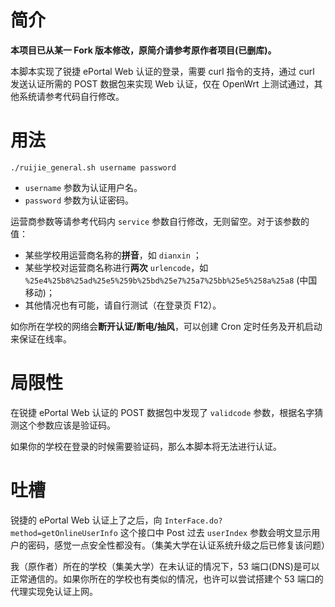 # 简介

**本项目已从某一 Fork 版本修改，原简介请参考原作者项目(已删库)。**  

本脚本实现了锐捷 ePortal Web 认证的登录，需要 curl 指令的支持，通过 curl 发送认证所需的 POST 数据包来实现 Web 认证，仅在 OpenWrt 上测试通过，其他系统请参考代码自行修改。

# 用法

```shell
./ruijie_general.sh username password
```

- `username` 参数为认证用户名。 
- `password` 参数为认证密码。  

运营商参数等请参考代码内 `service` 参数自行修改，无则留空。对于该参数的值：  

- 某些学校用运营商名称的**拼音**，如 `dianxin` ；  
- 某些学校对运营商名称进行**两次** `urlencode`，如 `%25e4%25b8%25ad%25e5%259b%25bd%25e7%25a7%25bb%25e5%258a%25a8` (中国移动)；  
- 其他情况也有可能，请自行测试（在登录页 F12）。

如你所在学校的网络会**断开认证/断电/抽风**，可以创建 Cron 定时任务及开机启动来保证在线率。  

# 局限性

在锐捷 ePortal Web 认证的 POST 数据包中发现了 `validcode` 参数，根据名字猜测这个参数应该是验证码。

如果你的学校在登录的时候需要验证码，那么本脚本将无法进行认证。


# 吐槽

锐捷的 ePortal Web 认证上了之后，向 `InterFace.do?method=getOnlineUserInfo` 这个接口中 Post 过去 `userIndex` 参数会明文显示用户的密码，感觉一点安全性都没有。（集美大学在认证系统升级之后已修复该问题）

我（原作者）所在的学校（集美大学）在未认证的情况下，53 端口(DNS)是可以正常通信的。如果你所在的学校也有类似的情况，也许可以尝试搭建个 53 端口的代理实现免认证上网。